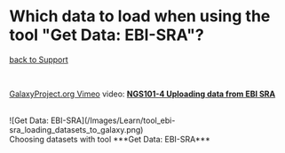 # Which data to load when using the tool "Get Data: EBI-SRA"?

[back to Support](/Support.md#loading_data)

<br />

[GalaxyProject.org Vimeo](https://vimeo.com/galaxyproject) video: **[NGS101-4 Uploading data from EBI SRA](https://vimeo.com/121187220)**

<br />

<div class='indent'> ![Get Data: EBI-SRA](/Images/Learn/tool_ebi-sra_loading_datasets_to_galaxy.png) <br />Choosing datasets with tool ***Get Data: EBI-SRA***</div>
